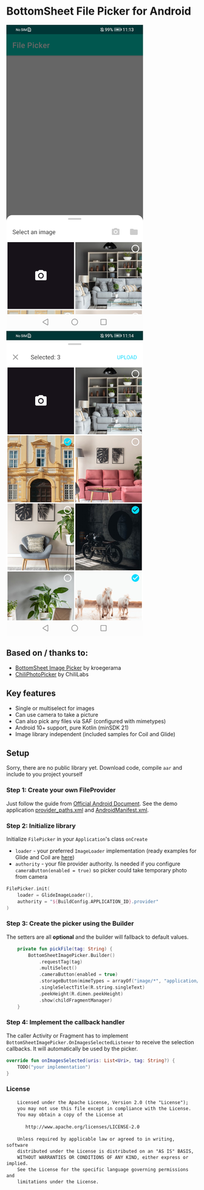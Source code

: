 # BottomSheet File Picker for Android
![](images/demo-01.png)
![](images/demo-02.png)

## Based on / thanks to:
* [BottomSheet Image Picker](https://github.com/kroegerama/bottomsheet-imagepicker) by kroegerama
* [ChiliPhotoPicker](https://github.com/ChiliLabs/ChiliPhotoPicker) by ChiliLabs

## Key features
* Single or multiselect for images
* Can use camera to take a picture
* Can also pick any files via SAF (configured with mimetypes)
* Android 10+ support, pure Kotlin (minSDK 21)
* Image library independent (included samples for Coil and Glide)

## Setup
Sorry, there are no public library yet. Download code, compile `aar` and include to you project yourself

### Step 1: Create your own FileProvider
Just follow the guide from [Official Android Document](https://developer.android.com/reference/android/support/v4/content/FileProvider#ProviderDefinition).
See the demo application [provider_paths.xml](app/src/main/res/xml/provider_paths.xml) and [AndroidManifest.xml](app/src/main/AndroidManifest.xml).

### Step 2: Initialize library
Initialize `FilePicker` in your `Application`'s class `onCreate`
- `loader` - your preferred `ImageLoader` implementation (ready examples for Glide and Coil are [here](app/src/main/java/ru/sash0k/filepicker/demo/loaders/))
- `authority` - your file provider authority. Is needed if you configure `cameraButton(enabled = true)` so picker could take temporary photo from camera
``` kotlin
FilePicker.init(
    loader = GlideImageLoader(),
    authority = "${BuildConfig.APPLICATION_ID}.provider"
)
```

### Step 3: Create the picker using the Builder
The setters are all **optional** and the builder will fallback to default values.
``` kotlin
    private fun pickFile(tag: String) {
        BottomSheetImagePicker.Builder()
            .requestTag(tag)
            .multiSelect()                                                      // enables multiselect mode
            .cameraButton(enabled = true)                                       // enables camera
            .storageButton(mimeTypes = arrayOf("image/*", "application/pdf"))   // enables SAF for mimeTypes
            .singleSelectTitle(R.string.singleText)
            .peekHeight(R.dimen.peekHeight)
            .show(childFragmentManager)                                         // inside activity use supportFragmentManager
    }
```

### Step 4: Implement the callback handler
The caller Activity or Fragment has to implement `BottomSheetImagePicker.OnImagesSelectedListener` to receive the selection callbacks. It will automatically be used by the picker.
``` kotlin
override fun onImagesSelected(uris: List<Uri>, tag: String?) {
    TODO("your implementation")
}
```

### License
```
    Licensed under the Apache License, Version 2.0 (the "License");
    you may not use this file except in compliance with the License.
    You may obtain a copy of the License at

       http://www.apache.org/licenses/LICENSE-2.0

    Unless required by applicable law or agreed to in writing, software
    distributed under the License is distributed on an "AS IS" BASIS,
    WITHOUT WARRANTIES OR CONDITIONS OF ANY KIND, either express or implied.
    See the License for the specific language governing permissions and
    limitations under the License.
```